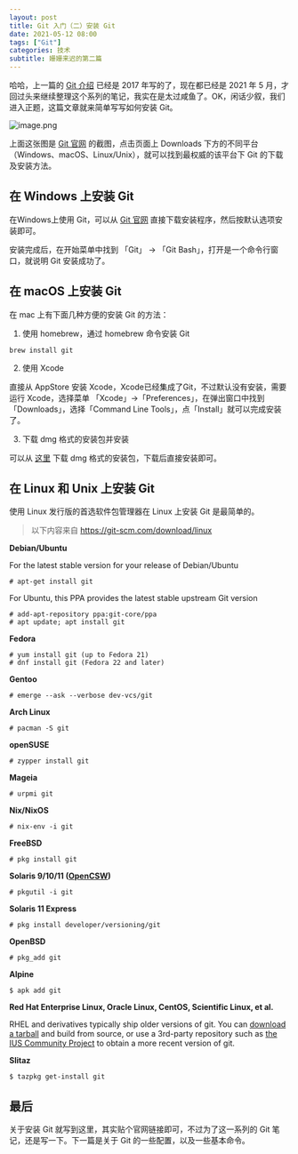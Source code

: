 ```yaml
---
layout: post
title: Git 入门（二）安装 Git
date: 2021-05-12 08:00
tags: ["Git"]
categories: 技术
subtitle: 姗姗来迟的第二篇
---
```


哈哈，上一篇的 [Git 介绍](https://lixiaoyu.cc/2017/09/08/git-guide-1-introduction/) 已经是 2017 年写的了，现在都已经是 2021 年 5 月，才回过头来继续整理这个系列的笔记，我实在是太过咸鱼了。OK，闲话少叙，我们进入正题，这篇文章就来简单写写如何安装 Git。

![image.png](https://i.loli.net/2021/05/04/6J53RT1Yzt8UrFB.png)

上面这张图是 [Git 官网](https://git-scm.com/downloads) 的截图，点击页面上 Downloads 下方的不同平台（Windows、macOS、Linux/Unix），就可以找到最权威的该平台下 Git 的下载及安装方法。

## 在 Windows 上安装 Git

在Windows上使用 Git，可以从 [Git 官网](https://git-scm.com/downloads) 直接下载安装程序，然后按默认选项安装即可。

安装完成后，在开始菜单中找到 「Git」 -> 「Git Bash」，打开是一个命令行窗口，就说明 Git 安装成功了。

## 在 macOS 上安装 Git

在 mac 上有下面几种方便的安装 Git 的方法：

1. 使用 homebrew，通过 homebrew 命令安装 Git

```
brew install git
```

2. 使用 Xcode 

直接从 AppStore 安装 Xcode，Xcode已经集成了Git，不过默认没有安装，需要运行 Xcode，选择菜单 「Xcode」->「Preferences」，在弹出窗口中找到「Downloads」，选择「Command Line Tools」，点「Install」就可以完成安装了。

3. 下载 dmg 格式的安装包并安装

可以从 [这里](https://sourceforge.net/projects/git-osx-installer/) 下载 dmg 格式的安装包，下载后直接安装即可。

## 在 Linux 和 Unix 上安装 Git

使用 Linux 发行版的首选软件包管理器在 Linux 上安装 Git 是最简单的。

> 以下内容来自 https://git-scm.com/download/linux

**Debian/Ubuntu**

For the latest stable version for your release of Debian/Ubuntu

```
# apt-get install git
```

For Ubuntu, this PPA provides the latest stable upstream Git version

```
# add-apt-repository ppa:git-core/ppa
# apt update; apt install git
```

**Fedora**

```
# yum install git (up to Fedora 21)
# dnf install git (Fedora 22 and later)
```

**Gentoo**

```
# emerge --ask --verbose dev-vcs/git
```

**Arch Linux**

```
# pacman -S git
```

**openSUSE**

```
# zypper install git
```

**Mageia**

```
# urpmi git
```

**Nix/NixOS**

```
# nix-env -i git
```

**FreeBSD**

```
# pkg install git
```

**Solaris 9/10/11 ([OpenCSW](https://www.opencsw.org/))**

```
# pkgutil -i git
```

**Solaris 11 Express**

```
# pkg install developer/versioning/git
```

**OpenBSD**

```
# pkg_add git
```

**Alpine**

```
$ apk add git
```

**Red Hat Enterprise Linux, Oracle Linux, CentOS, Scientific Linux, et al.**

RHEL and derivatives typically ship older versions of git. You can [download a tarball](https://www.kernel.org/pub/software/scm/git/) and build from source, or use a 3rd-party repository such as [the IUS Community Project](https://ius.io/) to obtain a more recent version of git.

**Slitaz**

```
$ tazpkg get-install git
```

## 最后

关于安装 Git 就写到这里，其实贴个官网链接即可，不过为了这一系列的 Git 笔记，还是写一下。下一篇是关于 Git 的一些配置，以及一些基本命令。